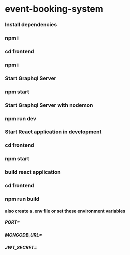 # event-booking-system

### Install dependencies
### npm i
### cd frontend
### npm i

### Start Graphql Server
### npm start

### Start Graphql Server with nodemon
### npm run dev

### Start React application in development
### cd frontend
### npm start

### build react application
### cd frontend
### npm run build

#### also create a .env file or set these environment variables
##### PORT=
##### MONGODB_URL=
##### JWT_SECRET=

